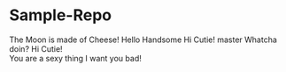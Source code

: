 # Sample-Repo
The Moon is made of Cheese!
Hello Handsome
Hi Cutie!  master
Whatcha doin?
Hi Cutie!  
You are a sexy thing
I want you bad!
